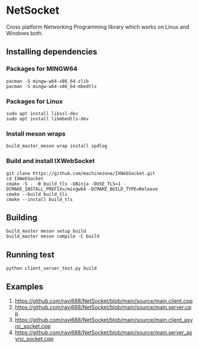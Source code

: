 # NetSocket
Cross platform Networking Programming library which works on Linux and Windows both. 

## Installing dependencies
### Packages for MINGW64
```
pacman -S mingw-w64-x86_64-zlib
pacman -S mingw-w64-x86_64-mbedtls
```
### Packages for Linux
```
sudo apt install libssl-dev
sudo apt install libmbedtls-dev
```
### Install meson wraps
```
build_master_meson wrap install spdlog
```
### Build and install IXWebSocket
```
git clone https://github.com/machinezone/IXWebSocket.git
cd IXWebSocket
cmake -S . -B build_tls -GNinja -DUSE_TLS=1 -DCMAKE_INSTALL_PREFIX=/mingw64 -DCMAKE_BUILD_TYPE=Release
cmake --build build_tls
cmake --install build_tls
```

## Building
```
build_master meson setup build
build_master meson compile -C build
```
## Running test
```
python client_server_test.py build
```
## Examples
1. https://github.com/ravi688/NetSocket/blob/main/source/main.client.cpp
2. https://github.com/ravi688/NetSocket/blob/main/source/main.server.cpp
3. https://github.com/ravi688/NetSocket/blob/main/source/main.client_async_socket.cpp
4. https://github.com/ravi688/NetSocket/blob/main/source/main.server_async_socket.cpp
